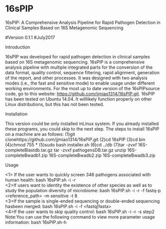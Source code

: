 # 16sPIP
16sPIP: A Comprehensive Analysis Pipeline for Rapid Pathogen Detection in Clinical Samples Based on 16S Metagenomic Sequencing

#Version 0.1.1
#July2017

Introduction

16sPIP  was  developed  for  rapid  pathogen  detection  in  clinical  samples  based  on  16S metagenomic sequencing. 16sPIP is a comprehensive analysis pipeline with multiple integrated parts for the conversion of the data format, quality control, sequence filtering, rapid alignment, generation of the report, and other processes. It was designed with two analysis modes (i.e., the fast and sensitive mode) to enable usage under different working environments.
For  the  most  up  to  date  version  of  the  16sPIPsource  code,  go  to  this  website: https://github.com/jjmiao1314/16sPIP.git.
16sPIP has been tested on Ubuntu 14.04. It willlikely function properly on other Linux distributions, but this has not been tested.

Installation

This version could be only installed inLinux system. If you already installed these programs, you could skip to the next step. 
The steps to install 16sPIP on a machine are as follows:
(1)git clonehttps://github.com/jjmiao1314/16sPIP.git
(2)cd 16sPIP
(3)cd bin
(4)chmod 755 *
(5)sudo bash installer.sh
(6)cd ../db
(7)tar -zvxf 16S-completeBlastdb.tar.gz
   tar -zvxf pathogensDB.tar.gz
   unzip 16S-completeBwadb1.zip 16S-completeBwadb2.zip 16S-completeBwadb3.zip

Usage

<1> If the user wants to quickly screen 346 pathogens associated with human health:
  bash 16sPIP.sh -i <forward> -r <reverse>  
<2>If users want to identity the existence of other species as well as to study the population diversity of microbiome:
  bash 16sPIP.sh -i <forward> -r <reverse> -f fastq-p <reference_path> -m sensitive -t 8  
<3>If the sample is single-ended sequencing or double-ended sequencing hasbeen merged:
  bash 16sPIP.sh -i <seq>-f <fastq|fasta>  
<4>If the user wants to skip quality control:
  bash 16sPIP.sh -i <forward> -r <reverse> -s step2  
Note:You can use the following command to view more parameter usage information:
  bash 16sPIP.sh-h
